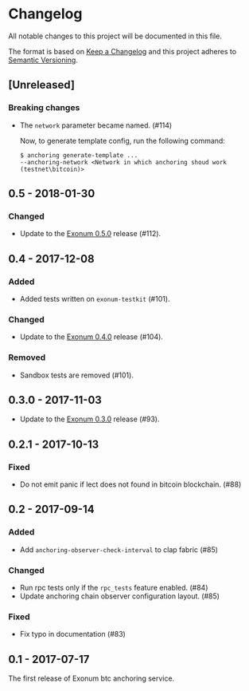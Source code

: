 # Changelog

All notable changes to this project will be documented in this file.

The format is based on [Keep a Changelog](http://keepachangelog.com/en/1.0.0/)
and this project adheres to [Semantic Versioning](http://semver.org/spec/v2.0.0.html).

## [Unreleased]

### Breaking changes
- The `network` parameter became named. (#114)
  
  Now, to generate template config, run the following command:
  ```
  $ anchoring generate-template ...
  --anchoring-network <Network in which anchoring shoud work (testnet\bitcoin)>
  ```

## 0.5 - 2018-01-30

### Changed
- Update to the [Exonum 0.5.0](https://github.com/exonum/exonum/releases/tag/v0.5) release (#112).

## 0.4 - 2017-12-08

### Added
- Added tests written on `exonum-testkit` (#101).

### Changed
- Update to the [Exonum 0.4.0](https://github.com/exonum/exonum/releases/tag/v0.4) release (#104).

### Removed
- Sandbox tests are removed (#101).

## 0.3.0 - 2017-11-03

- Update to the [Exonum 0.3.0](https://github.com/exonum/exonum/releases/tag/v0.3) release (#93).

## 0.2.1 - 2017-10-13

### Fixed
- Do not emit panic if lect does not found in bitcoin blockchain. (#88)

## 0.2 - 2017-09-14

### Added
- Add `anchoring-observer-check-interval` to clap fabric (#85)

### Changed
- Run rpc tests only if the `rpc_tests` feature enabled. (#84)
- Update anchoring chain observer configuration layout. (#85)

### Fixed
- Fix typo in documentation (#83)

## 0.1 - 2017-07-17

The first release of Exonum btc anchoring service.
